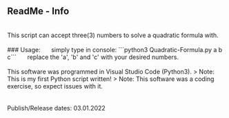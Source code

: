 ## ReadMe - Info
<br />
This script can accept three(3) numbers to solve a quadratic formula with.
<br />
<br />
### Usage:
   simply type in console: ```python3 Quadratic-Formula.py a b c```
   replace the 'a', 'b' and 'c' with your desired numbers.
<br />
<br />
This software was programmed in Visual Studio Code (Python3).
> Note: This is my first Python script written!  
> Note: This software was a coding exercise, so expect issues with it.
<br />
<br />
<br />
Publish/Release dates: 03.01.2022
